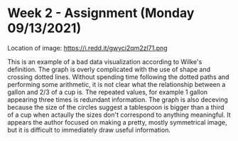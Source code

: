 # Week 2 - Assignment (Monday 09/13/2021)

Location of image: https://i.redd.it/gwyci2qm2zl71.png

This is an example of a bad data visualization according to Wilke's definition. The graph is overly complicated with the use of shape and crossing dotted lines. Without spending time following the dotted paths and performing some arithmetic, it is not clear what the relationship between a gallon and 2/3 of a cup is. The repeated values, for example 1 gallon appearing three times is redundant information. The graph is also deceving because the size of the circles suggest a tablespoon is bigger than a third of a cup when actaully the sizes don't correspond to anything meaningful. It appears the author focused on making a pretty, mostly symmetrical image, but it is difficult to immediately draw useful information.
